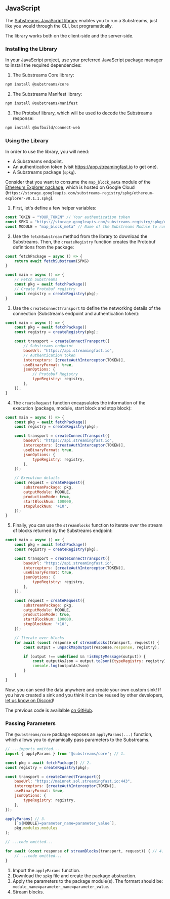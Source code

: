 ## JavaScript

The [Substreams JavaScript library](https://github.com/substreams-js/substreams-js) enables you to run a Substreams, just like you would through the CLI, but programatically.

The library works both on the client-side and the server-side.

### Installing the Library

In your JavaScript project, use your preferred JavaScript package manager to install the required dependencies:

1. The Substreams Core library:

```bash
npm install @substreams/core
```

2. The Substreams Manifest library:

```bash
npm install @substreams/manifest
```

3. The Protobuf library, which will be used to decode the Substreams response:

```bash
npm install @bufbuild/connect-web
```

### Using the Library

In order to use the library, you will need:

- A Substreams endpoint.
- An authentication token (visit https://app.streamingfast.io to get one).
- A Substreams package (`spkg`).

Consider that you want to consume the `map_block_meta` module of the [Ethereum Explorer package](https://github.com/streamingfast/substreams-explorers/tree/main/ethereum-explorer), which is hosted on Google Cloud (`https://storage.googleapis.com/substreams-registry/spkg/ethereum-explorer-v0.1.1.spkg`).

1. First, let's define a few helper variables:

```javascript
const TOKEN = "YOUR_TOKEN" // Your authentication token
const SPKG = "https://storage.googleapis.com/substreams-registry/spkg/ethereum-explorer-v0.1.1.spkg" // URL of the SPKG
const MODULE = "map_block_meta" // Name of the Substreams Module to run
```

2. Use the `fetchSubstream` method from the library to download the Substreams. Then, the `createRegistry` function creates the Protobuf definitions from the package:

```javascript
const fetchPackage = async () => {
    return await fetchSubstream(SPKG)
}

const main = async () => {
    // Fetch Substreams
    const pkg = await fetchPackage()
    // Create Protobuf registry
    const registry = createRegistry(pkg);
}
```

3. Use the `createConnectTransport` to define the networking details of the connection (Substreams endpoint and authentication token):

```javascript
const main = async () => {
    const pkg = await fetchPackage()
    const registry = createRegistry(pkg);

    const transport = createConnectTransport({
        // Substreams endpoint
        baseUrl: "https://api.streamingfast.io",
        // Authentication token
        interceptors: [createAuthInterceptor(TOKEN)],
        useBinaryFormat: true,
        jsonOptions: {
            // Protobuf Registry
            typeRegistry: registry,
        },
    });
}
```

4. The `createRequest` function encapsulates the information of the execution (package, module, start block and stop block):

```javascript
const main = async () => {
    const pkg = await fetchPackage()
    const registry = createRegistry(pkg);

    const transport = createConnectTransport({
        baseUrl: "https://api.streamingfast.io",
        interceptors: [createAuthInterceptor(TOKEN)],
        useBinaryFormat: true,
        jsonOptions: {
            typeRegistry: registry,
        },
    });

    // Execution details
    const request = createRequest({
        substreamPackage: pkg,
        outputModule: MODULE,
        productionMode: true,
        startBlockNum: 100000,
        stopBlockNum: '+10',
    });
}
```

5. Finally, you can use the `streamBlocks` function to iterate over the stream of blocks returned by the Substreams endpoint:

```javascript
const main = async () => {
    const pkg = await fetchPackage()
    const registry = createRegistry(pkg);

    const transport = createConnectTransport({
        baseUrl: "https://api.streamingfast.io",
        interceptors: [createAuthInterceptor(TOKEN)],
        useBinaryFormat: true,
        jsonOptions: {
            typeRegistry: registry,
        },
    });

    const request = createRequest({
        substreamPackage: pkg,
        outputModule: MODULE,
        productionMode: true,
        startBlockNum: 100000,
        stopBlockNum: '+10',
    });

    // Iterate over blocks
    for await (const response of streamBlocks(transport, request)) {
        const output = unpackMapOutput(response.response, registry);

        if (output !== undefined && !isEmptyMessage(output)) {
            const outputAsJson = output.toJson({typeRegistry: registry});
            console.log(outputAsJson)
        }
    }
}
```

Now, you can send the data anywhere and create your own custom sink! If you have created a sink and you think it can be reused by other developers, [let us know on Discord](https://discord.gg/jZwqxJAvRs)!

The previous code is availalble [on GitHub](https://gist.github.com/enoldev/b9f32e045f47675bd5c20f92246aed84).

### Passing Parameters

The `@substreams/core` package exposes an `applyParams(...)` function, which allows you to dynamically pass parameters to the Substreams.

```javascript
// ...imports omitted...
import { applyParams } from '@substreams/core'; // 1.

const pkg = await fetchPackage() // 2.
const registry = createRegistry(pkg);

const transport = createConnectTransport({
    baseUrl: "https://mainnet.sol.streamingfast.io:443",
    interceptors: [createAuthInterceptor(TOKEN)],
    useBinaryFormat: true,
    jsonOptions: {
        typeRegistry: registry,
    },
});

applyParams( // 3.
    [`${MODULE}=parameter_name=parameter_value`],
    pkg.modules.modules
);

// ...code omitted...

for await (const response of streamBlocks(transport, request)) { // 4.
    // ...code omitted...
}
```
1. Import the `applyParams` function.
2. Download the `spkg` file and create the package abstraction.
3. Apply the parameters to the package module(s). The formart should be:
`module_name=parameter_name=parameter_value`.
4. Stream blocks.